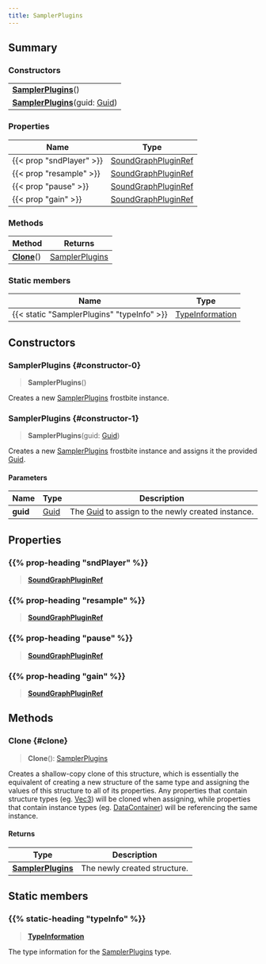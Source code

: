 ```yaml
---
title: SamplerPlugins
---
```


## Summary

### Constructors

|  |
| --- |
| **[SamplerPlugins](#constructor-0)**() |
| **[SamplerPlugins](#constructor-1)**(guid: [Guid](/vext/ref/shared/type/guid)) |

### Properties

| Name | Type |
| ---- | ---- |
| {{< prop "sndPlayer" >}} | [SoundGraphPluginRef](/vext/ref/fb/soundgraphpluginref) |
| {{< prop "resample" >}} | [SoundGraphPluginRef](/vext/ref/fb/soundgraphpluginref) |
| {{< prop "pause" >}} | [SoundGraphPluginRef](/vext/ref/fb/soundgraphpluginref) |
| {{< prop "gain" >}} | [SoundGraphPluginRef](/vext/ref/fb/soundgraphpluginref) |

### Methods

| Method | Returns |
| ------ | ------- |
| **[Clone](#clone)**() | [SamplerPlugins](/vext/ref/fb/samplerplugins) |

### Static members

| Name | Type |
| ---- | ---- |
| {{< static "SamplerPlugins" "typeInfo" >}} | [TypeInformation](/vext/ref/shared/type/typeinformation) |

## Constructors

### SamplerPlugins {#constructor-0}

> **SamplerPlugins**()

Creates a new [SamplerPlugins](/vext/ref/fb/samplerplugins) frostbite instance.

### SamplerPlugins {#constructor-1}

> **SamplerPlugins**(guid: [Guid](/vext/ref/shared/type/guid))

Creates a new [SamplerPlugins](/vext/ref/fb/samplerplugins) frostbite instance and assigns it the provided [Guid](/vext/ref/shared/type/guid).

#### Parameters

| Name | Type | Description |
| ---- | ---- | ----------- |
| **guid** | [Guid](/vext/ref/shared/type/guid) | The [Guid](/vext/ref/shared/type/guid) to assign to the newly created instance. |

## Properties

### {{% prop-heading "sndPlayer" %}}

> **[SoundGraphPluginRef](/vext/ref/fb/soundgraphpluginref)**

### {{% prop-heading "resample" %}}

> **[SoundGraphPluginRef](/vext/ref/fb/soundgraphpluginref)**

### {{% prop-heading "pause" %}}

> **[SoundGraphPluginRef](/vext/ref/fb/soundgraphpluginref)**

### {{% prop-heading "gain" %}}

> **[SoundGraphPluginRef](/vext/ref/fb/soundgraphpluginref)**

## Methods

### Clone {#clone}

> **Clone**(): [SamplerPlugins](/vext/ref/fb/samplerplugins)

Creates a shallow-copy clone of this structure, which is essentially the equivalent of creating a new structure of the same type and assigning the values of this structure to all of its properties. Any properties that contain structure types (eg. [Vec3](/vext/ref/shared/type/vec3)) will be cloned when assigning, while properties that contain instance types (eg. [DataContainer](/vext/ref/shared/type/datacontainer)) will be referencing the same instance.

#### Returns

| Type | Description |
| ---- | ----------- |
| **[SamplerPlugins](/vext/ref/fb/samplerplugins)** | The newly created structure. |

## Static members

### {{% static-heading "typeInfo" %}}

> **[TypeInformation](/vext/ref/shared/type/typeinformation)**

The type information for the [SamplerPlugins](/vext/ref/fb/samplerplugins) type.

